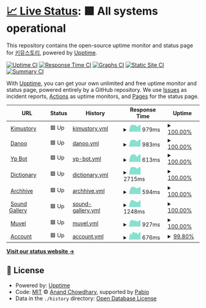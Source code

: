 # [📈 Live Status](https://uptime.kimustory.net): <!--live status--> **🟩 All systems operational**

This repository contains the open-source uptime monitor and status page for [키뮤스토리](https://kimustory.net), powered by [Upptime](https://github.com/upptime/upptime).

[![Uptime CI](https://github.com/KimuSoft/uptime/workflows/Uptime%20CI/badge.svg)](https://github.com/KimuSoft/uptime/actions?query=workflow%3A%22Uptime+CI%22)
[![Response Time CI](https://github.com/KimuSoft/uptime/workflows/Response%20Time%20CI/badge.svg)](https://github.com/KimuSoft/uptime/actions?query=workflow%3A%22Response+Time+CI%22)
[![Graphs CI](https://github.com/KimuSoft/uptime/workflows/Graphs%20CI/badge.svg)](https://github.com/KimuSoft/uptime/actions?query=workflow%3A%22Graphs+CI%22)
[![Static Site CI](https://github.com/KimuSoft/uptime/workflows/Static%20Site%20CI/badge.svg)](https://github.com/KimuSoft/uptime/actions?query=workflow%3A%22Static+Site+CI%22)
[![Summary CI](https://github.com/KimuSoft/uptime/workflows/Summary%20CI/badge.svg)](https://github.com/KimuSoft/uptime/actions?query=workflow%3A%22Summary+CI%22)

With [Upptime](https://upptime.js.org), you can get your own unlimited and free uptime monitor and status page, powered entirely by a GitHub repository. We use [Issues](https://github.com/KimuSoft/uptime/issues) as incident reports, [Actions](https://github.com/KimuSoft/uptime/actions) as uptime monitors, and [Pages](https://uptime.kimustory.net) for the status page.

<!--start: status pages-->
<!-- This summary is generated by Upptime (https://github.com/upptime/upptime) -->
<!-- Do not edit this manually, your changes will be overwritten -->
<!-- prettier-ignore -->
| URL | Status | History | Response Time | Uptime |
| --- | ------ | ------- | ------------- | ------ |
| <img alt="" src="https://icons.duckduckgo.com/ip3/kimustory.net.ico" height="13"> [Kimustory](https://kimustory.net) | 🟩 Up | [kimustory.yml](https://github.com/KimuSoft/uptime/commits/HEAD/history/kimustory.yml) | <details><summary><img alt="Response time graph" src="./graphs/kimustory/response-time-week.png" height="20"> 979ms</summary><br><a href="https://uptime.kimustory.net/history/kimustory"><img alt="Response time 989" src="https://img.shields.io/endpoint?url=https%3A%2F%2Fraw.githubusercontent.com%2FKimuSoft%2Fuptime%2FHEAD%2Fapi%2Fkimustory%2Fresponse-time.json"></a><br><a href="https://uptime.kimustory.net/history/kimustory"><img alt="24-hour response time 1093" src="https://img.shields.io/endpoint?url=https%3A%2F%2Fraw.githubusercontent.com%2FKimuSoft%2Fuptime%2FHEAD%2Fapi%2Fkimustory%2Fresponse-time-day.json"></a><br><a href="https://uptime.kimustory.net/history/kimustory"><img alt="7-day response time 979" src="https://img.shields.io/endpoint?url=https%3A%2F%2Fraw.githubusercontent.com%2FKimuSoft%2Fuptime%2FHEAD%2Fapi%2Fkimustory%2Fresponse-time-week.json"></a><br><a href="https://uptime.kimustory.net/history/kimustory"><img alt="30-day response time 989" src="https://img.shields.io/endpoint?url=https%3A%2F%2Fraw.githubusercontent.com%2FKimuSoft%2Fuptime%2FHEAD%2Fapi%2Fkimustory%2Fresponse-time-month.json"></a><br><a href="https://uptime.kimustory.net/history/kimustory"><img alt="1-year response time 989" src="https://img.shields.io/endpoint?url=https%3A%2F%2Fraw.githubusercontent.com%2FKimuSoft%2Fuptime%2FHEAD%2Fapi%2Fkimustory%2Fresponse-time-year.json"></a></details> | <details><summary><a href="https://uptime.kimustory.net/history/kimustory">100.00%</a></summary><a href="https://uptime.kimustory.net/history/kimustory"><img alt="All-time uptime 100.00%" src="https://img.shields.io/endpoint?url=https%3A%2F%2Fraw.githubusercontent.com%2FKimuSoft%2Fuptime%2FHEAD%2Fapi%2Fkimustory%2Fuptime.json"></a><br><a href="https://uptime.kimustory.net/history/kimustory"><img alt="24-hour uptime 100.00%" src="https://img.shields.io/endpoint?url=https%3A%2F%2Fraw.githubusercontent.com%2FKimuSoft%2Fuptime%2FHEAD%2Fapi%2Fkimustory%2Fuptime-day.json"></a><br><a href="https://uptime.kimustory.net/history/kimustory"><img alt="7-day uptime 100.00%" src="https://img.shields.io/endpoint?url=https%3A%2F%2Fraw.githubusercontent.com%2FKimuSoft%2Fuptime%2FHEAD%2Fapi%2Fkimustory%2Fuptime-week.json"></a><br><a href="https://uptime.kimustory.net/history/kimustory"><img alt="30-day uptime 100.00%" src="https://img.shields.io/endpoint?url=https%3A%2F%2Fraw.githubusercontent.com%2FKimuSoft%2Fuptime%2FHEAD%2Fapi%2Fkimustory%2Fuptime-month.json"></a><br><a href="https://uptime.kimustory.net/history/kimustory"><img alt="1-year uptime 100.00%" src="https://img.shields.io/endpoint?url=https%3A%2F%2Fraw.githubusercontent.com%2FKimuSoft%2Fuptime%2FHEAD%2Fapi%2Fkimustory%2Fuptime-year.json"></a></details>
| <img alt="" src="https://icons.duckduckgo.com/ip3/danoo.kimustory.net.ico" height="13"> [Danoo](http://danoo.kimustory.net/) | 🟩 Up | [danoo.yml](https://github.com/KimuSoft/uptime/commits/HEAD/history/danoo.yml) | <details><summary><img alt="Response time graph" src="./graphs/danoo/response-time-week.png" height="20"> 983ms</summary><br><a href="https://uptime.kimustory.net/history/danoo"><img alt="Response time 991" src="https://img.shields.io/endpoint?url=https%3A%2F%2Fraw.githubusercontent.com%2FKimuSoft%2Fuptime%2FHEAD%2Fapi%2Fdanoo%2Fresponse-time.json"></a><br><a href="https://uptime.kimustory.net/history/danoo"><img alt="24-hour response time 1062" src="https://img.shields.io/endpoint?url=https%3A%2F%2Fraw.githubusercontent.com%2FKimuSoft%2Fuptime%2FHEAD%2Fapi%2Fdanoo%2Fresponse-time-day.json"></a><br><a href="https://uptime.kimustory.net/history/danoo"><img alt="7-day response time 983" src="https://img.shields.io/endpoint?url=https%3A%2F%2Fraw.githubusercontent.com%2FKimuSoft%2Fuptime%2FHEAD%2Fapi%2Fdanoo%2Fresponse-time-week.json"></a><br><a href="https://uptime.kimustory.net/history/danoo"><img alt="30-day response time 991" src="https://img.shields.io/endpoint?url=https%3A%2F%2Fraw.githubusercontent.com%2FKimuSoft%2Fuptime%2FHEAD%2Fapi%2Fdanoo%2Fresponse-time-month.json"></a><br><a href="https://uptime.kimustory.net/history/danoo"><img alt="1-year response time 991" src="https://img.shields.io/endpoint?url=https%3A%2F%2Fraw.githubusercontent.com%2FKimuSoft%2Fuptime%2FHEAD%2Fapi%2Fdanoo%2Fresponse-time-year.json"></a></details> | <details><summary><a href="https://uptime.kimustory.net/history/danoo">100.00%</a></summary><a href="https://uptime.kimustory.net/history/danoo"><img alt="All-time uptime 100.00%" src="https://img.shields.io/endpoint?url=https%3A%2F%2Fraw.githubusercontent.com%2FKimuSoft%2Fuptime%2FHEAD%2Fapi%2Fdanoo%2Fuptime.json"></a><br><a href="https://uptime.kimustory.net/history/danoo"><img alt="24-hour uptime 100.00%" src="https://img.shields.io/endpoint?url=https%3A%2F%2Fraw.githubusercontent.com%2FKimuSoft%2Fuptime%2FHEAD%2Fapi%2Fdanoo%2Fuptime-day.json"></a><br><a href="https://uptime.kimustory.net/history/danoo"><img alt="7-day uptime 100.00%" src="https://img.shields.io/endpoint?url=https%3A%2F%2Fraw.githubusercontent.com%2FKimuSoft%2Fuptime%2FHEAD%2Fapi%2Fdanoo%2Fuptime-week.json"></a><br><a href="https://uptime.kimustory.net/history/danoo"><img alt="30-day uptime 100.00%" src="https://img.shields.io/endpoint?url=https%3A%2F%2Fraw.githubusercontent.com%2FKimuSoft%2Fuptime%2FHEAD%2Fapi%2Fdanoo%2Fuptime-month.json"></a><br><a href="https://uptime.kimustory.net/history/danoo"><img alt="1-year uptime 100.00%" src="https://img.shields.io/endpoint?url=https%3A%2F%2Fraw.githubusercontent.com%2FKimuSoft%2Fuptime%2FHEAD%2Fapi%2Fdanoo%2Fuptime-year.json"></a></details>
| <img alt="" src="https://icons.duckduckgo.com/ip3/yp.kimustory.net.ico" height="13"> [Yp Bot](https://yp.kimustory.net/) | 🟩 Up | [yp-bot.yml](https://github.com/KimuSoft/uptime/commits/HEAD/history/yp-bot.yml) | <details><summary><img alt="Response time graph" src="./graphs/yp-bot/response-time-week.png" height="20"> 613ms</summary><br><a href="https://uptime.kimustory.net/history/yp-bot"><img alt="Response time 625" src="https://img.shields.io/endpoint?url=https%3A%2F%2Fraw.githubusercontent.com%2FKimuSoft%2Fuptime%2FHEAD%2Fapi%2Fyp-bot%2Fresponse-time.json"></a><br><a href="https://uptime.kimustory.net/history/yp-bot"><img alt="24-hour response time 676" src="https://img.shields.io/endpoint?url=https%3A%2F%2Fraw.githubusercontent.com%2FKimuSoft%2Fuptime%2FHEAD%2Fapi%2Fyp-bot%2Fresponse-time-day.json"></a><br><a href="https://uptime.kimustory.net/history/yp-bot"><img alt="7-day response time 613" src="https://img.shields.io/endpoint?url=https%3A%2F%2Fraw.githubusercontent.com%2FKimuSoft%2Fuptime%2FHEAD%2Fapi%2Fyp-bot%2Fresponse-time-week.json"></a><br><a href="https://uptime.kimustory.net/history/yp-bot"><img alt="30-day response time 625" src="https://img.shields.io/endpoint?url=https%3A%2F%2Fraw.githubusercontent.com%2FKimuSoft%2Fuptime%2FHEAD%2Fapi%2Fyp-bot%2Fresponse-time-month.json"></a><br><a href="https://uptime.kimustory.net/history/yp-bot"><img alt="1-year response time 625" src="https://img.shields.io/endpoint?url=https%3A%2F%2Fraw.githubusercontent.com%2FKimuSoft%2Fuptime%2FHEAD%2Fapi%2Fyp-bot%2Fresponse-time-year.json"></a></details> | <details><summary><a href="https://uptime.kimustory.net/history/yp-bot">100.00%</a></summary><a href="https://uptime.kimustory.net/history/yp-bot"><img alt="All-time uptime 100.00%" src="https://img.shields.io/endpoint?url=https%3A%2F%2Fraw.githubusercontent.com%2FKimuSoft%2Fuptime%2FHEAD%2Fapi%2Fyp-bot%2Fuptime.json"></a><br><a href="https://uptime.kimustory.net/history/yp-bot"><img alt="24-hour uptime 100.00%" src="https://img.shields.io/endpoint?url=https%3A%2F%2Fraw.githubusercontent.com%2FKimuSoft%2Fuptime%2FHEAD%2Fapi%2Fyp-bot%2Fuptime-day.json"></a><br><a href="https://uptime.kimustory.net/history/yp-bot"><img alt="7-day uptime 100.00%" src="https://img.shields.io/endpoint?url=https%3A%2F%2Fraw.githubusercontent.com%2FKimuSoft%2Fuptime%2FHEAD%2Fapi%2Fyp-bot%2Fuptime-week.json"></a><br><a href="https://uptime.kimustory.net/history/yp-bot"><img alt="30-day uptime 100.00%" src="https://img.shields.io/endpoint?url=https%3A%2F%2Fraw.githubusercontent.com%2FKimuSoft%2Fuptime%2FHEAD%2Fapi%2Fyp-bot%2Fuptime-month.json"></a><br><a href="https://uptime.kimustory.net/history/yp-bot"><img alt="1-year uptime 100.00%" src="https://img.shields.io/endpoint?url=https%3A%2F%2Fraw.githubusercontent.com%2FKimuSoft%2Fuptime%2FHEAD%2Fapi%2Fyp-bot%2Fuptime-year.json"></a></details>
| <img alt="" src="https://icons.duckduckgo.com/ip3/dict.kimustory.net.ico" height="13"> [Dictionary](https://dict.kimustory.net/) | 🟩 Up | [dictionary.yml](https://github.com/KimuSoft/uptime/commits/HEAD/history/dictionary.yml) | <details><summary><img alt="Response time graph" src="./graphs/dictionary/response-time-week.png" height="20"> 2715ms</summary><br><a href="https://uptime.kimustory.net/history/dictionary"><img alt="Response time 2759" src="https://img.shields.io/endpoint?url=https%3A%2F%2Fraw.githubusercontent.com%2FKimuSoft%2Fuptime%2FHEAD%2Fapi%2Fdictionary%2Fresponse-time.json"></a><br><a href="https://uptime.kimustory.net/history/dictionary"><img alt="24-hour response time 2866" src="https://img.shields.io/endpoint?url=https%3A%2F%2Fraw.githubusercontent.com%2FKimuSoft%2Fuptime%2FHEAD%2Fapi%2Fdictionary%2Fresponse-time-day.json"></a><br><a href="https://uptime.kimustory.net/history/dictionary"><img alt="7-day response time 2715" src="https://img.shields.io/endpoint?url=https%3A%2F%2Fraw.githubusercontent.com%2FKimuSoft%2Fuptime%2FHEAD%2Fapi%2Fdictionary%2Fresponse-time-week.json"></a><br><a href="https://uptime.kimustory.net/history/dictionary"><img alt="30-day response time 2759" src="https://img.shields.io/endpoint?url=https%3A%2F%2Fraw.githubusercontent.com%2FKimuSoft%2Fuptime%2FHEAD%2Fapi%2Fdictionary%2Fresponse-time-month.json"></a><br><a href="https://uptime.kimustory.net/history/dictionary"><img alt="1-year response time 2759" src="https://img.shields.io/endpoint?url=https%3A%2F%2Fraw.githubusercontent.com%2FKimuSoft%2Fuptime%2FHEAD%2Fapi%2Fdictionary%2Fresponse-time-year.json"></a></details> | <details><summary><a href="https://uptime.kimustory.net/history/dictionary">100.00%</a></summary><a href="https://uptime.kimustory.net/history/dictionary"><img alt="All-time uptime 100.00%" src="https://img.shields.io/endpoint?url=https%3A%2F%2Fraw.githubusercontent.com%2FKimuSoft%2Fuptime%2FHEAD%2Fapi%2Fdictionary%2Fuptime.json"></a><br><a href="https://uptime.kimustory.net/history/dictionary"><img alt="24-hour uptime 100.00%" src="https://img.shields.io/endpoint?url=https%3A%2F%2Fraw.githubusercontent.com%2FKimuSoft%2Fuptime%2FHEAD%2Fapi%2Fdictionary%2Fuptime-day.json"></a><br><a href="https://uptime.kimustory.net/history/dictionary"><img alt="7-day uptime 100.00%" src="https://img.shields.io/endpoint?url=https%3A%2F%2Fraw.githubusercontent.com%2FKimuSoft%2Fuptime%2FHEAD%2Fapi%2Fdictionary%2Fuptime-week.json"></a><br><a href="https://uptime.kimustory.net/history/dictionary"><img alt="30-day uptime 100.00%" src="https://img.shields.io/endpoint?url=https%3A%2F%2Fraw.githubusercontent.com%2FKimuSoft%2Fuptime%2FHEAD%2Fapi%2Fdictionary%2Fuptime-month.json"></a><br><a href="https://uptime.kimustory.net/history/dictionary"><img alt="1-year uptime 100.00%" src="https://img.shields.io/endpoint?url=https%3A%2F%2Fraw.githubusercontent.com%2FKimuSoft%2Fuptime%2FHEAD%2Fapi%2Fdictionary%2Fuptime-year.json"></a></details>
| <img alt="" src="https://icons.duckduckgo.com/ip3/archhive.kimustory.net.ico" height="13"> [Archhive](https://archhive.kimustory.net/) | 🟩 Up | [archhive.yml](https://github.com/KimuSoft/uptime/commits/HEAD/history/archhive.yml) | <details><summary><img alt="Response time graph" src="./graphs/archhive/response-time-week.png" height="20"> 594ms</summary><br><a href="https://uptime.kimustory.net/history/archhive"><img alt="Response time 597" src="https://img.shields.io/endpoint?url=https%3A%2F%2Fraw.githubusercontent.com%2FKimuSoft%2Fuptime%2FHEAD%2Fapi%2Farchhive%2Fresponse-time.json"></a><br><a href="https://uptime.kimustory.net/history/archhive"><img alt="24-hour response time 662" src="https://img.shields.io/endpoint?url=https%3A%2F%2Fraw.githubusercontent.com%2FKimuSoft%2Fuptime%2FHEAD%2Fapi%2Farchhive%2Fresponse-time-day.json"></a><br><a href="https://uptime.kimustory.net/history/archhive"><img alt="7-day response time 594" src="https://img.shields.io/endpoint?url=https%3A%2F%2Fraw.githubusercontent.com%2FKimuSoft%2Fuptime%2FHEAD%2Fapi%2Farchhive%2Fresponse-time-week.json"></a><br><a href="https://uptime.kimustory.net/history/archhive"><img alt="30-day response time 597" src="https://img.shields.io/endpoint?url=https%3A%2F%2Fraw.githubusercontent.com%2FKimuSoft%2Fuptime%2FHEAD%2Fapi%2Farchhive%2Fresponse-time-month.json"></a><br><a href="https://uptime.kimustory.net/history/archhive"><img alt="1-year response time 597" src="https://img.shields.io/endpoint?url=https%3A%2F%2Fraw.githubusercontent.com%2FKimuSoft%2Fuptime%2FHEAD%2Fapi%2Farchhive%2Fresponse-time-year.json"></a></details> | <details><summary><a href="https://uptime.kimustory.net/history/archhive">100.00%</a></summary><a href="https://uptime.kimustory.net/history/archhive"><img alt="All-time uptime 100.00%" src="https://img.shields.io/endpoint?url=https%3A%2F%2Fraw.githubusercontent.com%2FKimuSoft%2Fuptime%2FHEAD%2Fapi%2Farchhive%2Fuptime.json"></a><br><a href="https://uptime.kimustory.net/history/archhive"><img alt="24-hour uptime 100.00%" src="https://img.shields.io/endpoint?url=https%3A%2F%2Fraw.githubusercontent.com%2FKimuSoft%2Fuptime%2FHEAD%2Fapi%2Farchhive%2Fuptime-day.json"></a><br><a href="https://uptime.kimustory.net/history/archhive"><img alt="7-day uptime 100.00%" src="https://img.shields.io/endpoint?url=https%3A%2F%2Fraw.githubusercontent.com%2FKimuSoft%2Fuptime%2FHEAD%2Fapi%2Farchhive%2Fuptime-week.json"></a><br><a href="https://uptime.kimustory.net/history/archhive"><img alt="30-day uptime 100.00%" src="https://img.shields.io/endpoint?url=https%3A%2F%2Fraw.githubusercontent.com%2FKimuSoft%2Fuptime%2FHEAD%2Fapi%2Farchhive%2Fuptime-month.json"></a><br><a href="https://uptime.kimustory.net/history/archhive"><img alt="1-year uptime 100.00%" src="https://img.shields.io/endpoint?url=https%3A%2F%2Fraw.githubusercontent.com%2FKimuSoft%2Fuptime%2FHEAD%2Fapi%2Farchhive%2Fuptime-year.json"></a></details>
| <img alt="" src="https://icons.duckduckgo.com/ip3/music.kimustory.net.ico" height="13"> [Sound Gallery](https://music.kimustory.net/) | 🟩 Up | [sound-gallery.yml](https://github.com/KimuSoft/uptime/commits/HEAD/history/sound-gallery.yml) | <details><summary><img alt="Response time graph" src="./graphs/sound-gallery/response-time-week.png" height="20"> 1248ms</summary><br><a href="https://uptime.kimustory.net/history/sound-gallery"><img alt="Response time 1279" src="https://img.shields.io/endpoint?url=https%3A%2F%2Fraw.githubusercontent.com%2FKimuSoft%2Fuptime%2FHEAD%2Fapi%2Fsound-gallery%2Fresponse-time.json"></a><br><a href="https://uptime.kimustory.net/history/sound-gallery"><img alt="24-hour response time 1391" src="https://img.shields.io/endpoint?url=https%3A%2F%2Fraw.githubusercontent.com%2FKimuSoft%2Fuptime%2FHEAD%2Fapi%2Fsound-gallery%2Fresponse-time-day.json"></a><br><a href="https://uptime.kimustory.net/history/sound-gallery"><img alt="7-day response time 1248" src="https://img.shields.io/endpoint?url=https%3A%2F%2Fraw.githubusercontent.com%2FKimuSoft%2Fuptime%2FHEAD%2Fapi%2Fsound-gallery%2Fresponse-time-week.json"></a><br><a href="https://uptime.kimustory.net/history/sound-gallery"><img alt="30-day response time 1279" src="https://img.shields.io/endpoint?url=https%3A%2F%2Fraw.githubusercontent.com%2FKimuSoft%2Fuptime%2FHEAD%2Fapi%2Fsound-gallery%2Fresponse-time-month.json"></a><br><a href="https://uptime.kimustory.net/history/sound-gallery"><img alt="1-year response time 1279" src="https://img.shields.io/endpoint?url=https%3A%2F%2Fraw.githubusercontent.com%2FKimuSoft%2Fuptime%2FHEAD%2Fapi%2Fsound-gallery%2Fresponse-time-year.json"></a></details> | <details><summary><a href="https://uptime.kimustory.net/history/sound-gallery">100.00%</a></summary><a href="https://uptime.kimustory.net/history/sound-gallery"><img alt="All-time uptime 100.00%" src="https://img.shields.io/endpoint?url=https%3A%2F%2Fraw.githubusercontent.com%2FKimuSoft%2Fuptime%2FHEAD%2Fapi%2Fsound-gallery%2Fuptime.json"></a><br><a href="https://uptime.kimustory.net/history/sound-gallery"><img alt="24-hour uptime 100.00%" src="https://img.shields.io/endpoint?url=https%3A%2F%2Fraw.githubusercontent.com%2FKimuSoft%2Fuptime%2FHEAD%2Fapi%2Fsound-gallery%2Fuptime-day.json"></a><br><a href="https://uptime.kimustory.net/history/sound-gallery"><img alt="7-day uptime 100.00%" src="https://img.shields.io/endpoint?url=https%3A%2F%2Fraw.githubusercontent.com%2FKimuSoft%2Fuptime%2FHEAD%2Fapi%2Fsound-gallery%2Fuptime-week.json"></a><br><a href="https://uptime.kimustory.net/history/sound-gallery"><img alt="30-day uptime 100.00%" src="https://img.shields.io/endpoint?url=https%3A%2F%2Fraw.githubusercontent.com%2FKimuSoft%2Fuptime%2FHEAD%2Fapi%2Fsound-gallery%2Fuptime-month.json"></a><br><a href="https://uptime.kimustory.net/history/sound-gallery"><img alt="1-year uptime 100.00%" src="https://img.shields.io/endpoint?url=https%3A%2F%2Fraw.githubusercontent.com%2FKimuSoft%2Fuptime%2FHEAD%2Fapi%2Fsound-gallery%2Fuptime-year.json"></a></details>
| <img alt="" src="https://icons.duckduckgo.com/ip3/muvel.app.ico" height="13"> [Muvel](https://muvel.app) | 🟩 Up | [muvel.yml](https://github.com/KimuSoft/uptime/commits/HEAD/history/muvel.yml) | <details><summary><img alt="Response time graph" src="./graphs/muvel/response-time-week.png" height="20"> 927ms</summary><br><a href="https://uptime.kimustory.net/history/muvel"><img alt="Response time 955" src="https://img.shields.io/endpoint?url=https%3A%2F%2Fraw.githubusercontent.com%2FKimuSoft%2Fuptime%2FHEAD%2Fapi%2Fmuvel%2Fresponse-time.json"></a><br><a href="https://uptime.kimustory.net/history/muvel"><img alt="24-hour response time 1007" src="https://img.shields.io/endpoint?url=https%3A%2F%2Fraw.githubusercontent.com%2FKimuSoft%2Fuptime%2FHEAD%2Fapi%2Fmuvel%2Fresponse-time-day.json"></a><br><a href="https://uptime.kimustory.net/history/muvel"><img alt="7-day response time 927" src="https://img.shields.io/endpoint?url=https%3A%2F%2Fraw.githubusercontent.com%2FKimuSoft%2Fuptime%2FHEAD%2Fapi%2Fmuvel%2Fresponse-time-week.json"></a><br><a href="https://uptime.kimustory.net/history/muvel"><img alt="30-day response time 955" src="https://img.shields.io/endpoint?url=https%3A%2F%2Fraw.githubusercontent.com%2FKimuSoft%2Fuptime%2FHEAD%2Fapi%2Fmuvel%2Fresponse-time-month.json"></a><br><a href="https://uptime.kimustory.net/history/muvel"><img alt="1-year response time 955" src="https://img.shields.io/endpoint?url=https%3A%2F%2Fraw.githubusercontent.com%2FKimuSoft%2Fuptime%2FHEAD%2Fapi%2Fmuvel%2Fresponse-time-year.json"></a></details> | <details><summary><a href="https://uptime.kimustory.net/history/muvel">100.00%</a></summary><a href="https://uptime.kimustory.net/history/muvel"><img alt="All-time uptime 100.00%" src="https://img.shields.io/endpoint?url=https%3A%2F%2Fraw.githubusercontent.com%2FKimuSoft%2Fuptime%2FHEAD%2Fapi%2Fmuvel%2Fuptime.json"></a><br><a href="https://uptime.kimustory.net/history/muvel"><img alt="24-hour uptime 100.00%" src="https://img.shields.io/endpoint?url=https%3A%2F%2Fraw.githubusercontent.com%2FKimuSoft%2Fuptime%2FHEAD%2Fapi%2Fmuvel%2Fuptime-day.json"></a><br><a href="https://uptime.kimustory.net/history/muvel"><img alt="7-day uptime 100.00%" src="https://img.shields.io/endpoint?url=https%3A%2F%2Fraw.githubusercontent.com%2FKimuSoft%2Fuptime%2FHEAD%2Fapi%2Fmuvel%2Fuptime-week.json"></a><br><a href="https://uptime.kimustory.net/history/muvel"><img alt="30-day uptime 100.00%" src="https://img.shields.io/endpoint?url=https%3A%2F%2Fraw.githubusercontent.com%2FKimuSoft%2Fuptime%2FHEAD%2Fapi%2Fmuvel%2Fuptime-month.json"></a><br><a href="https://uptime.kimustory.net/history/muvel"><img alt="1-year uptime 100.00%" src="https://img.shields.io/endpoint?url=https%3A%2F%2Fraw.githubusercontent.com%2FKimuSoft%2Fuptime%2FHEAD%2Fapi%2Fmuvel%2Fuptime-year.json"></a></details>
| <img alt="" src="https://icons.duckduckgo.com/ip3/accounts.kimustory.net.ico" height="13"> [Account](https://accounts.kimustory.net) | 🟩 Up | [account.yml](https://github.com/KimuSoft/uptime/commits/HEAD/history/account.yml) | <details><summary><img alt="Response time graph" src="./graphs/account/response-time-week.png" height="20"> 676ms</summary><br><a href="https://uptime.kimustory.net/history/account"><img alt="Response time 683" src="https://img.shields.io/endpoint?url=https%3A%2F%2Fraw.githubusercontent.com%2FKimuSoft%2Fuptime%2FHEAD%2Fapi%2Faccount%2Fresponse-time.json"></a><br><a href="https://uptime.kimustory.net/history/account"><img alt="24-hour response time 736" src="https://img.shields.io/endpoint?url=https%3A%2F%2Fraw.githubusercontent.com%2FKimuSoft%2Fuptime%2FHEAD%2Fapi%2Faccount%2Fresponse-time-day.json"></a><br><a href="https://uptime.kimustory.net/history/account"><img alt="7-day response time 676" src="https://img.shields.io/endpoint?url=https%3A%2F%2Fraw.githubusercontent.com%2FKimuSoft%2Fuptime%2FHEAD%2Fapi%2Faccount%2Fresponse-time-week.json"></a><br><a href="https://uptime.kimustory.net/history/account"><img alt="30-day response time 683" src="https://img.shields.io/endpoint?url=https%3A%2F%2Fraw.githubusercontent.com%2FKimuSoft%2Fuptime%2FHEAD%2Fapi%2Faccount%2Fresponse-time-month.json"></a><br><a href="https://uptime.kimustory.net/history/account"><img alt="1-year response time 683" src="https://img.shields.io/endpoint?url=https%3A%2F%2Fraw.githubusercontent.com%2FKimuSoft%2Fuptime%2FHEAD%2Fapi%2Faccount%2Fresponse-time-year.json"></a></details> | <details><summary><a href="https://uptime.kimustory.net/history/account">99.80%</a></summary><a href="https://uptime.kimustory.net/history/account"><img alt="All-time uptime 99.87%" src="https://img.shields.io/endpoint?url=https%3A%2F%2Fraw.githubusercontent.com%2FKimuSoft%2Fuptime%2FHEAD%2Fapi%2Faccount%2Fuptime.json"></a><br><a href="https://uptime.kimustory.net/history/account"><img alt="24-hour uptime 100.00%" src="https://img.shields.io/endpoint?url=https%3A%2F%2Fraw.githubusercontent.com%2FKimuSoft%2Fuptime%2FHEAD%2Fapi%2Faccount%2Fuptime-day.json"></a><br><a href="https://uptime.kimustory.net/history/account"><img alt="7-day uptime 99.80%" src="https://img.shields.io/endpoint?url=https%3A%2F%2Fraw.githubusercontent.com%2FKimuSoft%2Fuptime%2FHEAD%2Fapi%2Faccount%2Fuptime-week.json"></a><br><a href="https://uptime.kimustory.net/history/account"><img alt="30-day uptime 99.87%" src="https://img.shields.io/endpoint?url=https%3A%2F%2Fraw.githubusercontent.com%2FKimuSoft%2Fuptime%2FHEAD%2Fapi%2Faccount%2Fuptime-month.json"></a><br><a href="https://uptime.kimustory.net/history/account"><img alt="1-year uptime 99.87%" src="https://img.shields.io/endpoint?url=https%3A%2F%2Fraw.githubusercontent.com%2FKimuSoft%2Fuptime%2FHEAD%2Fapi%2Faccount%2Fuptime-year.json"></a></details>

<!--end: status pages-->

[**Visit our status website →**](https://uptime.kimustory.net)

## 📄 License

- Powered by: [Upptime](https://github.com/upptime/upptime)
- Code: [MIT](./LICENSE) © [Anand Chowdhary](https://anandchowdhary.com), supported by [Pabio](https://pabio.com)
- Data in the `./history` directory: [Open Database License](https://opendatacommons.org/licenses/odbl/1-0/)
